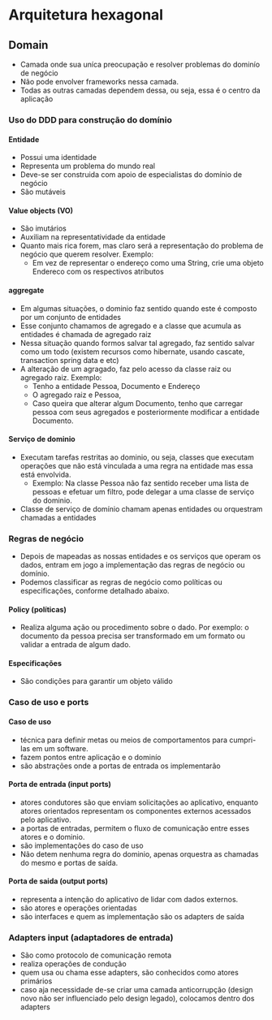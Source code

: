 # Arquitetura hexagonal

## Domain
- Camada onde sua uníca preocupação e resolver problemas do dominío de negócio
- Não pode envolver frameworks nessa camada.
- Todas as outras camadas dependem dessa, ou seja, essa é o centro da aplicação


### Uso do DDD para construção do domínio

#### Entidade
- Possui uma identidade
- Representa um problema do mundo real
- Deve-se ser construida com apoio de especialistas do domínio de negócio
- São mutáveis

#### Value objects (VO)
- São imutários
- Auxiliam na representatividade da entidade
- Quanto mais rica forem, mas claro será a representação do problema de negócio que querem resolver. Exemplo:
  - Em vez de representar o endereço como uma String, crie uma objeto Endereco com os respectivos atributos 

#### aggregate
- Em algumas situações, o dominio faz sentido quando este é composto por um conjunto de entidades
- Esse conjunto chamamos de agregado e a classe que acumula as entidades é chamada de agregado raiz
- Nessa situação quando formos salvar tal agregado, faz sentido salvar como um todo (existem recursos como hibernate, usando cascate, transaction spring data e etc)
- A alteração de um agragado, faz pelo acesso da classe raiz ou agregado raiz. Exemplo:
  - Tenho a entidade Pessoa, Documento e Endereço
  - O agregado raiz e Pessoa, 
  - Caso queira que alterar algum Documento, tenho que carregar pessoa com seus agregados e posteriormente modificar a entidade Documento.

#### Serviço de dominio
- Executam tarefas restritas ao dominio, ou seja, classes que executam operações que não está vinculada a uma regra na entidade mas essa está envolvida.
  - Exemplo: Na classe Pessoa não faz sentido receber uma lista de pessoas e efetuar um filtro, pode delegar a uma classe de serviço do dominio.
- Classe de serviço de domínio chamam apenas entidades ou orquestram chamadas a entidades 

### Regras de negócio
- Depois de mapeadas as nossas entidades e os serviços que operam os dados, entram em jogo a implementação das regras de negócio ou domínio.
- Podemos classificar as regras de negócio como políticas ou especificações, conforme detalhado abaixo.

#### Policy (políticas)
- Realiza alguma ação ou procedimento sobre o dado. Por exemplo: o documento da pessoa precisa ser transformado em um formato ou validar a entrada de algum dado.

#### Especificações
- São condições para garantir um objeto válido

### Caso de uso e ports

#### Caso de uso
- técnica para definir metas ou meios de comportamentos para cumpri-las em um software.
- fazem pontos entre aplicação e o dominío
- são abstrações onde a portas de entrada os implementarão

#### Porta de entrada (input ports)
- atores condutores são que enviam solicitações ao aplicativo, enquanto atores orientados representam os componentes externos acessados pelo aplicativo.
- a portas de entradas, permitem o fluxo de comunicação entre esses atores e o dominio.
- são implementações do caso de uso
- Não detem nenhuma regra do dominio, apenas orquestra as chamadas do mesmo e portas de saída.

#### Porta de saida (output ports)
- representa a intenção do aplicativo de lidar com dados externos.
- são atores e operações orientadas
- são interfaces e quem as implementação são os adapters de saída

### Adapters input (adaptadores de entrada)
- São como protocolo de comunicação remota
- realiza operações de condução
- quem usa ou chama esse adapters, são conhecidos como atores primários
- caso aja necessidade de-se criar uma camada anticorrupção (design novo não ser influenciado pelo design legado), colocamos dentro dos adapters

